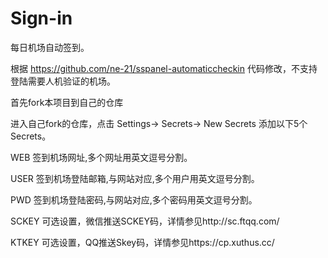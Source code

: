 # Sign-in
每日机场自动签到。

根据 https://github.com/ne-21/sspanel-automaticcheckin 代码修改，不支持登陆需要人机验证的机场。

首先fork本项目到自己的仓库

进入自己fork的仓库，点击 Settings-> Secrets-> New Secrets 添加以下5个Secrets。

WEB     签到机场网址,多个网址用英文逗号分割。

USER    签到机场登陆邮箱,与网站对应,多个用户用英文逗号分割。

PWD     签到机场登陆密码,与网站对应,多个密码用英文逗号分割。

SCKEY   可选设置，微信推送SCKEY码，详情参见http://sc.ftqq.com/

KTKEY   可选设置，QQ推送Skey码，详情参见https://cp.xuthus.cc/
